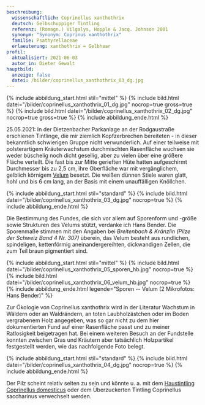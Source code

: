 ```yaml
---
beschreibung:
  wissenschaftlich: Coprinellus xanthothrix
  deutsch: Gelbschuppiger Tintling
  referenz: (Romagn.) Vilgalys, Hopple & Jacq. Johnson 2001
  synonym: "Synonym: Coprinus xanthothrix"
  familie: Psathyrellaceae
  erlaeuterung: xanthothrix = Gelbhaar
profil:
  aktualisiert: 2021-06-03
  autor_in: Dieter Gewalt
hauptbild:
  anzeige: false
  datei: /bilder/coprinellus_xanthothrix_03_dg.jpg
---
```

{% include abbildung_start.html stil="mittel" %}
{% include bild.html datei="/bilder/coprinellus_xanthothrix_01_dg.jpg" nocrop=true gross=true %}
{% include bild.html datei="/bilder/coprinellus_xanthothrix_02_dg.jpg" nocrop=true gross=true %}
{% include abbildung_ende.html %}

25.05.2021: In der Dietzenbacher Parkanlage an der Rodgaustraße erschienen Tintlinge, die mir ziemlich Kopfzerbrechen bereiteten  -  in dieser bekanntlich schwierigen Gruppe nicht verwunderlich. Auf einer teilweise mit polsterartigem Kräuterwachstum durchmischten Rasenfläche wuchsen sie weder büschelig noch dicht gesellig, aber zu vielen über eine größere Fläche verteilt. Die fast bis zur Mitte gerieften Hüte hatten aufgeschirmt Durchmesser bis zu 2,5 cm, ihre Oberfläche war mit vergänglichem, gelblich körnigem [Velum](Velum "Glossar") besetzt. Die weißen dünnen Stiele waren glatt, hohl und bis 6 cm lang, an der Basis mit einem unauffälligen Knöllchen.

{% include abbildung_start.html stil="standard" %}
{% include bild.html datei="/bilder/coprinellus_xanthothrix_03_dg.jpg" nocrop=true %}
{% include abbildung_ende.html %}

Die Bestimmung des Fundes, die sich vor allem auf Sporenform und -größe sowie Strukturen des Velums stützt, verdanke ich Hans Bender. Die Sporenmaße stimmen mit den Angaben bei *Breitenbach & Kränzlin (Pilze der Schweiz Band 4 Nr. 307)* überein, das Velum besteht aus rundlichen, spindeligen, kettenförmig aneinandergereihten, dickwandigen Zellen, die zum Teil braun pigmentiert sind.

{% include abbildung_start.html stil="mittel" %}
{% include bild.html datei="/bilder/coprinellus_xanthothrix_05_sporen_hb.jpg" nocrop=true %}
{% include bild.html datei="/bilder/coprinellus_xanthothrix_06_velum_hb.jpg" nocrop=true %}
{% include abbildung_ende.html legende="Sporen -- Velum (2 Mikrofotos: Hans Bender)" %}

Zur Ökologie von Coprinellus xanthothrix wird in der Literatur Wachstum in Wäldern oder an Waldrändern, an toten Laubholzästchen oder im Boden vergrabenem Holz angegeben, was so gar nicht zu dem hier dokumentierten Fund auf einer Rasenfläche passt und zu meiner Ratlosigkeit beigetragen hat. Bei einem weiteren Besuch an der Fundstelle konnten zwischen Gras und Kräutern aber tatsächlich Holzpartikel festgestellt werden, wie das nachfolgende Foto belegt.

{% include abbildung_start.html stil="standard" %}
{% include bild.html datei="/bilder/coprinellus_xanthothrix_04_dg.jpg" nocrop=true %}
{% include abbildung_ende.html %}

Der Pilz scheint relativ selten zu sein und könnte u. a. mit dem [Haustintling Coprinellus domesticus](/pilze/coprinellus-domesticus-haustintling) oder dem Überzuckerten Tintling Coprinellus saccharinus verwechselt werden.